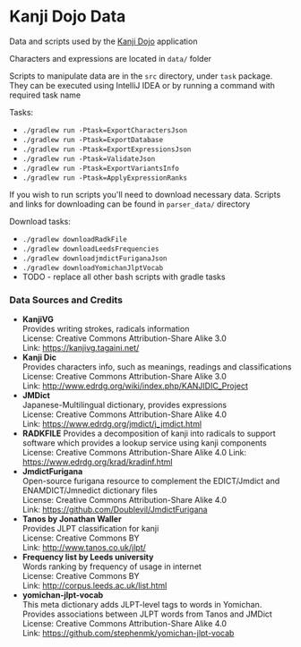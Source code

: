 # Kanji Dojo Data

Data and scripts used by the [Kanji Dojo](https://github.com/syt0r/Kanji-Dojo) application

Characters and expressions are located in ```data/``` folder

Scripts to manipulate data are in the ```src``` directory, under ```task``` package.
They can be executed using IntelliJ IDEA or by running a command with required task name

Tasks:

* ```./gradlew run -Ptask=ExportCharactersJson```
* ```./gradlew run -Ptask=ExportDatabase```
* ```./gradlew run -Ptask=ExportExpressionsJson```
* ```./gradlew run -Ptask=ValidateJson```
* ```./gradlew run -Ptask=ExportVariantsInfo```
* ```./gradlew run -Ptask=ApplyExpressionRanks```

If you wish to run scripts you'll need to download necessary data. Scripts and links for downloading
can be found in ```parser_data/``` directory

Download tasks:

* ```./gradlew downloadRadkFile```
* ```./gradlew downloadLeedsFrequencies```
* ```./gradlew downloadjmdictFuriganaJson```
* ```./gradlew downloadYomichanJlptVocab```
* TODO - replace all other bash scripts with gradle tasks

### Data Sources and Credits

* **KanjiVG**</br>
  Provides writing strokes, radicals information </br>
  License: Creative Commons Attribution-Share Alike 3.0</br>
  Link: https://kanjivg.tagaini.net/
* **Kanji Dic**</br>
  Provides characters info, such as meanings, readings and classifications </br>
  License: Creative Commons Attribution-Share Alike 3.0</br>
  Link: http://www.edrdg.org/wiki/index.php/KANJIDIC_Project
* **JMDict**</br>
  Japanese-Multilingual dictionary, provides expressions </br>
  License: Creative Commons Attribution-Share Alike 4.0</br>
  Link: https://www.edrdg.org/jmdict/j_jmdict.html
* **RADKFILE**
  Provides a decomposition of kanji into radicals to support software which provides a lookup
  service using kanji components
  License: Creative Commons Attribution-Share Alike 4.0
  Link: https://www.edrdg.org/krad/kradinf.html
* **JmdictFurigana**</br>
  Open-source furigana resource to complement the EDICT/Jmdict and ENAMDICT/Jmnedict dictionary
  files </br>
  License: Creative Commons Attribution-Share Alike 4.0</br>
  Link: https://github.com/Doublevil/JmdictFurigana
* **Tanos by Jonathan Waller**</br>
  Provides JLPT classification for kanji </br>
  License: Creative Commons BY</br>
  Link: http://www.tanos.co.uk/jlpt/
* **Frequency list by Leeds university**</br>
  Words ranking by frequency of usage in internet </br>
  License: Creative Commons BY</br>
  Link: http://corpus.leeds.ac.uk/list.html
* **yomichan-jlpt-vocab**</br>
  This meta dictionary adds JLPT-level tags to words in Yomichan. Provides associations between JLPT words from Tanos and JMDict</br>
  License: Creative Commons Attribution-Share Alike 4.0</br>
  Link: https://github.com/stephenmk/yomichan-jlpt-vocab</br>